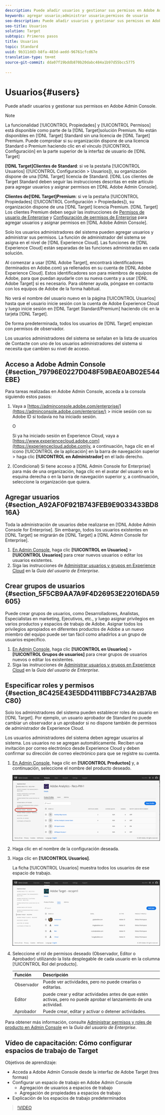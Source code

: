 ```yaml
---
description: Puede añadir usuarios y gestionar sus permisos en Adobe Admin Console.
keywords: agregar usuario;administrar usuario;permisos de usuario
seo-description: Puede añadir usuarios y gestionar sus permisos en Adobe Admin Console.
seo-title: Usuarios
solution: Target
subtopic: Primeros pasos
title: Usuarios
topic: Standard
uuid: 9b311dd3-b8fa-483d-aedd-96761cfcd67e
translation-type: tm+mt
source-git-commit: dda07f19bddb870b20dabc484a1b97d55bcc5775

---
```



# Usuarios{#users}

Puede añadir usuarios y gestionar sus permisos en Adobe Admin Console.

>[!NOTE]
>
>La funcionalidad [!UICONTROL Propiedades] y [!UICONTROL Permisos] está disponible como parte de la [!DNL Target]solución Premium. No están disponibles en [!DNL Target] Standard sin una licencia de [!DNL Target] Premium.
>Puede comprobar si su organización dispone de una licencia Standard o Premium haciendo clic en el vínculo [!UICONTROL Configuración] en la parte superior de la interfaz de usuario de [!DNL Target]
>
>**[!DNL Target]Clientes de Standard**: si ve la pestaña [!UICONTROL Usuarios] ([!UICONTROL Configuración &gt; Usuarios]), su organización dispone de una [!DNL Target] licencia de Standard. [!DNL Los clientes de Target Standard deben seguir las instrucciones descritas en este artículo para agregar usuarios y asignar permisos en [!DNL Adobe Admin Console].
>
>**Clientes de[!DNL Target]Premium**: si ve la pestaña [!UICONTROL Propiedades] ([!UICONTROL Configuración &gt; Propiedades]), su organización dispone de una [!DNL Target] licencia Premium. [!DNL Target] Los clientes Premium deben seguir las instrucciones de [Permisos de usuario de Enterprise](/help/administrating-target/c-user-management/property-channel/property-channel.md) y [Configuración de permisos de Enterprise](/help/administrating-target/c-user-management/property-channel/properties-overview.md) para agregar usuarios y asignar permisos en [!DNL Adobe Admin Console].

Solo los usuarios administradores del sistema pueden agregar usuarios y administrar sus permisos. La función de administrador del sistema se asigna en el nivel de [!DNL Experience Cloud]. Las funciones de [!DNL Experience Cloud] están separadas de las funciones administradas en cada solución.

Al comenzar a usar [!DNL Adobe Target], encontrará identificadores (terminados en Adobe.com) ya rellenados en su cuenta de [!DNL Adobe Experience Cloud]. Estos identificadores son para miembros de equipos de Adobe, para que puedan ayudarle con su nueva cuenta y a usar [!DNL Adobe Target] si es necesario. Para obtener ayuda, póngase en contacto con los equipos de Adobe de la forma habitual.

No verá el nombre del usuario nuevo en la página [!UICONTROL Usuarios] hasta que el usuario inicie sesión con la cuenta de Adobe Experience Cloud y luego inicie sesión en [!DNL Target Standard/Premium] haciendo clic en la tarjeta [!DNL Target].

De forma predeterminada, todos los usuarios de [!DNL Target] empiezan con permisos de observador.

Los usuarios administradores del sistema se señalan en la lista de usuarios de Contacte con uno de los usuarios administradores del sistema si necesita que cambien su nivel de acceso.

## Acceso a Adobe Admin Console {#section_79796E0227D048F59BAE0AB02E544EBE}

Para tareas realizadas en Adobe Admin Console, acceda a la consola siguiendo estos pasos:

1. Vaya a [https://adminconsole.adobe.com/enterprise/](https://adminconsole.adobe.com/enterprise/) &gt; inicie sesión con su Adobe ID si todavía no ha iniciado sesión.

   O

   Si ya ha iniciado sesión en Experience Cloud, vaya a [https://www.experiencecloud.adobe.com](https://experiencecloud.adobe.com)y, a continuación, haga clic en el icono [!UICONTROL de la aplicación] en la barra de navegación superior &gt; haga clic **[!UICONTROL en Administrador]** en el lado derecho.

1. (Condicional) Si tiene acceso a [!DNL Admin Console for Enterprise] para más de una organización, haga clic en el avatar del usuario en la esquina derecha o en la barra de navegación superior y, a continuación, seleccione la organización que quiera.

## Agregar usuarios {#section_A92AF0F921B743FEB9E9033433BD816A}

Toda la administración de usuarios debe realizarse en [!DNL Adobe Admin Console for Enterprise]. Sin embargo, todos los usuarios existentes en [!DNL Target] se migrarán de [!DNL Target] a [!DNL Admin Console for Enterprise].

1. [En Admin Console](../../../administrating-target/c-user-management/c-user-management/user-management.md#section_79796E0227D048F59BAE0AB02E544EBE), haga clic **[!UICONTROL en Usuarios]** &gt; **[!UICONTROL Usuarios]** para crear nuevos usuarios o editar los usuarios existentes.
1. Siga las instrucciones de [Administrar usuarios y grupos en Experience Cloud](https://helpx.adobe.com/enterprise/help/users.html) en la *Guía del usuario de Enterprise*.

## Crear grupos de usuarios {#section_5F5CB9AA7A9F4D26953E22016DA59605}

Puede crear grupos de usuarios, como Desarrolladores, Analistas, Especialistas en marketing, Ejecutivos, etc., y luego asignar privilegios en varios productos y espacios de trabajo de Adobe. Asignar todos los privilegios apropiados en diferentes productos de Adobe a un nuevo miembro del equipo puede ser tan fácil como añadirlos a un grupo de usuarios específico.

1. [En Admin Console](../../../administrating-target/c-user-management/c-user-management/user-management.md#section_79796E0227D048F59BAE0AB02E544EBE), haga clic **[!UICONTROL en Usuarios]** &gt; **[!UICONTROL Grupos de usuarios]** para crear grupos de usuarios nuevos o editar los existentes.
1. Siga las instrucciones de [Administrar usuarios y grupos en Experience Cloud](https://helpx.adobe.com/enterprise/help/users.html) en la *Guía del usuario de Enterprise*.

## Especificar roles y permisos {#section_8C425E43E5DD4111BBFC734A2B7ABC80}

Solo los administradores del sistema pueden establecer roles de usuario en [!DNL Target]. Por ejemplo, un usuario aprobador de Standard no puede cambiar un observador a un aprobador si no dispone también de permisos de administrador de Experience Cloud.

Los usuarios administradores del sistema deben agregar usuarios al sistema. Los usuarios no se agregan automáticamente. Reciben una invitación por correo electrónico desde Experience Cloud y deben confirmar su dirección de correo electrónico para que se registre su cuenta.

1. [En Admin Console](../../../administrating-target/c-user-management/c-user-management/user-management.md#section_79796E0227D048F59BAE0AB02E544EBE), haga clic en **[!UICONTROL Productos]** y, a continuación, seleccione el nombre del producto deseado.

   ![Ficha Productos](/help/administrating-target/c-user-management/c-user-management/assets/workspace-new.png)

1. Haga clic en el nombre de la configuración deseada.
1. Haga clic en **[!UICONTROL Usuarios]**.

   La ficha [!UICONTROL Usuarios] muestra todos los usuarios de ese espacio de trabajo.

   ![usuarios de configuración](/help/administrating-target/c-user-management/c-user-management/assets/configuration_users-new.png)

1. Seleccione el rol de permisos deseado (Observador, Editor o Aprobador) utilizando la lista desplegable de cada usuario en la columna [!UICONTROL Rol del producto].

   | Función | Descripción |
   |--- |--- |
   | Observador | Puede ver actividades, pero no puede crearlas o editarlas. |
   | Editor | puede crear y editar actividades antes de que estén activas, pero no puede aprobar el lanzamiento de una actividad. |
   | Aprobador | Puede crear, editar y activar o detener actividades. |

Para obtener más información, consulte [Administrar permisos y roles de producto en Admin Console](https://helpx.adobe.com/enterprise/help/manage-permissions-and-roles.html) en la *Guía del usuario de Enterprise*.

## Vídeo de capacitación: Cómo configurar espacios de trabajo de Target

Objetivos de aprendizaje:

* Acceda a Adobe Admin Console desde la interfaz de Adobe Target (tres formas)
* Configurar un espacio de trabajo en Adobe Admin Console
   * Agregación de usuarios a espacios de trabajo
   * Agregación de propiedades a espacios de trabajo
* Explicación de los espacios de trabajo predeterminados

>[!VIDEO](https://video.tv.adobe.com/v/19463/)
